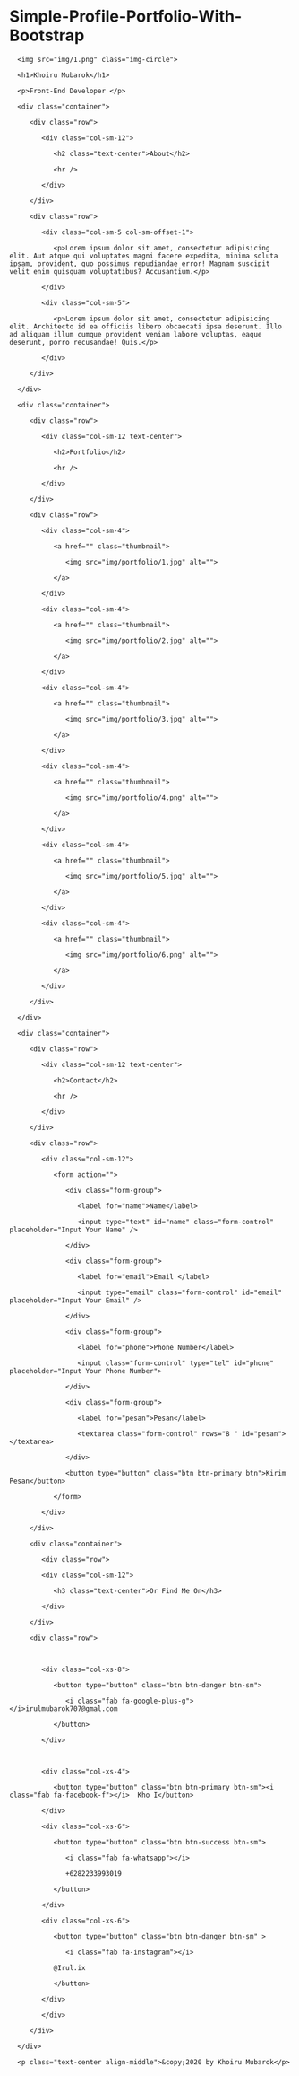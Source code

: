 # Simple-Profile-Portfolio-With-Bootstrap
<!DOCTYPE html>

<html lang="id">

<head>

   <meta charset="utf-8">

   <meta http-equiv="X-UA-Compatible" content="IE=edge">

   <meta name="viewport" content="width=device-width, initial-scale=1">

   <title>Khoiru Mubarok</title>

   <!-- Bootstrap -->

   <link href="css/bootstrap.min.css" rel="stylesheet">

   <link rel="stylesheet" href="style.css">

   <script src="https://kit.fontawesome.com/740145ddd1.js" crossorigin="anonymous"></script>

   <!-- Dukungan untuk elemen-elemen HTML5 dan kueri media di IE8 dengan HTML5 Shim dan Respond.js -->

   <!-- PERINGATAN: Respond.js tidak dapat bekerja jika anda melihat halaman melalui file:// -->

   <!--[if lt IE 9]>

      <script src="https://oss.maxcdn.com/libs/html5shiv/3.7.0/html5shiv.js"></script>

      <script src="https://oss.maxcdn.com/libs/respond.js/1.4.2/respond.min.js"></script>

    <![endif]-->

</head>

<body>

   <!--Jumbotron-->

   <div class="jumbotron text-center">

      <img src="img/1.png" class="img-circle">

      <h1>Khoiru Mubarok</h1>

      <p>Front-End Developer </p>

   </div>

   <!--akhir Jumbotron-->

   <!--awal About-->

   <section class="about" id="about">

      <div class="container">

         <div class="row">

            <div class="col-sm-12">

               <h2 class="text-center">About</h2>

               <hr />

            </div>

         </div>

         <div class="row">

            <div class="col-sm-5 col-sm-offset-1">

               <p>Lorem ipsum dolor sit amet, consectetur adipisicing elit. Aut atque qui voluptates magni facere expedita, minima soluta ipsam, provident, quo possimus repudiandae error! Magnam suscipit velit enim quisquam voluptatibus? Accusantium.</p>

            </div>

            <div class="col-sm-5">

               <p>Lorem ipsum dolor sit amet, consectetur adipisicing elit. Architecto id ea officiis libero obcaecati ipsa deserunt. Illo ad aliquam illum cumque provident veniam labore voluptas, eaque deserunt, porro recusandae! Quis.</p>

            </div>

         </div>

      </div>

   </section>

   <!--akhir About-->

   <!--awal section-->

   <section class="portfolio" id="portfolio">

      <div class="container">

         <div class="row">

            <div class="col-sm-12 text-center">

               <h2>Portfolio</h2>

               <hr />

            </div>

         </div>

         <div class="row">

            <div class="col-sm-4">

               <a href="" class="thumbnail">

                  <img src="img/portfolio/1.jpg" alt="">

               </a>

            </div>

            <div class="col-sm-4">

               <a href="" class="thumbnail">

                  <img src="img/portfolio/2.jpg" alt="">

               </a>

            </div>

            <div class="col-sm-4">

               <a href="" class="thumbnail">

                  <img src="img/portfolio/3.jpg" alt="">

               </a>

            </div>

            <div class="col-sm-4">

               <a href="" class="thumbnail">

                  <img src="img/portfolio/4.png" alt="">

               </a>

            </div>

            <div class="col-sm-4">

               <a href="" class="thumbnail">

                  <img src="img/portfolio/5.jpg" alt="">

               </a>

            </div>

            <div class="col-sm-4">

               <a href="" class="thumbnail">

                  <img src="img/portfolio/6.png" alt="">

               </a>

            </div>

         </div>

      </div>

   </section>

   <!--akhir section-->

   <!--Contact-->

   <section class="contact" id="contact">

      <div class="container">

         <div class="row">

            <div class="col-sm-12 text-center">

               <h2>Contact</h2>

               <hr />

            </div>

         </div>

         <div class="row">

            <div class="col-sm-12">

               <form action="">

                  <div class="form-group">

                     <label for="name">Name</label>

                     <input type="text" id="name" class="form-control" placeholder="Input Your Name" />

                  </div>

                  <div class="form-group">

                     <label for="email">Email </label>

                     <input type="email" class="form-control" id="email" placeholder="Input Your Email" />

                  </div>

                  <div class="form-group">

                     <label for="phone">Phone Number</label>

                     <input class="form-control" type="tel" id="phone" placeholder="Input Your Phone Number">

                  </div>

                  <div class="form-group">

                     <label for="pesan">Pesan</label>

                     <textarea class="form-control" rows="8 " id="pesan"></textarea>

                  </div>

                  <button type="button" class="btn btn-primary btn">Kirim Pesan</button>

               </form>

            </div>

         </div>

         <div class="container">

            <div class="row">

            <div class="col-sm-12">

               <h3 class="text-center">Or Find Me On</h3>

            </div>

         </div>

         <div class="row">

            

            <div class="col-xs-8">

               <button type="button" class="btn btn-danger btn-sm">

                  <i class="fab fa-google-plus-g"></i>irulmubarok707@gmal.com 

               </button>

            </div>

            

            <div class="col-xs-4">

               <button type="button" class="btn btn-primary btn-sm"><i class="fab fa-facebook-f"></i>  Kho I</button>

            </div>

            <div class="col-xs-6">

               <button type="button" class="btn btn-success btn-sm">

                  <i class="fab fa-whatsapp"></i>

                  +6282233993019

               </button>

            </div>

            <div class="col-xs-6">

               <button type="button" class="btn btn-danger btn-sm" >

                  <i class="fab fa-instagram"></i>

               @Irul.ix

               </button>

            </div>

            </div>

         </div>

      </div>

   </section>

   <footer>

      <p class="text-center align-middle">&copy;2020 by Khoiru Mubarok</p>

   </footer>

   <!--akhir Contact-->

   <!-- jQuery (dibutuhkan dalam plugin JavaScript Bootstrap) -->

   <script src="https://ajax.googleapis.com/ajax/libs/jquery/1.11.0/jquery.min.js"></script>

   <!-- Masukkan semua plugin dibawah ini, atau yang hanya dibutuhkan saja -->

   <script src="js/bootstrap.min.js"></script>

</body>

</html>
